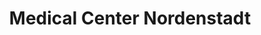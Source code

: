 ---
title: "Medical Center Nordenstadt"
url: /wiesbaden/medical-center-nordenstadt/
shop: Einkaufszentrum
---